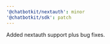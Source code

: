 ```yaml
---
'@chatbotkit/nextauth': minor
'@chatbotkit/sdk': patch
---
```


Added nextauth support plus bug fixes.
